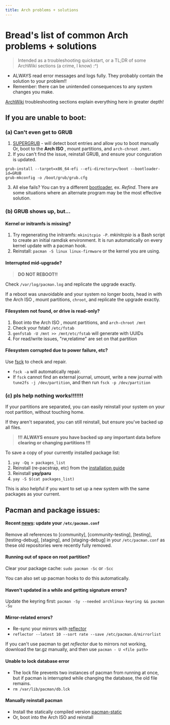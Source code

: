 ```yaml
---
title: Arch problems + solutions
---
```

# Bread's list of common Arch problems + solutions


> Intended as a troubleshooting quickstart, or a TL;DR of some ArchWiki sections (a crime, I know) :^)


- ALWAYS read error messages and logs fully. They probably contain the solution to your problem!!
- Remember: there can be unintended consequences to any system changes you make.

[ArchWiki](https://wiki.archlinux.org/ "popup") troubleshooting sections explain everything here in greater depth!

If you are unable to boot:
---

### (a) Can't even get to GRUB

1. [SUPERGRUB](https://www.supergrubdisk.org/super-grub2-disk/) - will detect boot entries and allow you to boot manually Or, boot to the **Arch ISO** , mount partitions, and `arch-chroot /mnt`.
2. If you can't find the issue, reinstall GRUB, and ensure your conguration is updated.
```
grub-install --target=x86_64-efi --efi-directory=/boot --bootloader-id=GRUB
grub-mkconfig -o /boot/grub/grub.cfg
```
3. All else fails? You can try a different [bootloader](https://wiki.archlinux.org/title/Arch_boot_process#Boot_loader), ex. *Refind*. There are some situations where an alternate program may be the most effective solution.

### (b) GRUB shows up, but...

#### Kernel or initramfs is missing?
1. Try regenerating the initramfs: `mkinitcpio -P`. 
   *mkinitcpio* is a Bash script to create an initial ramdisk environment. It is run automatically on every kernel update with a pacman hook.
2. Reinstall: `pacman -S linux linux-firmware` or the kernel you are using.

#### Interrupted mid-upgrade?
> **DO NOT REBOOT!!**

Check `/var/log/pacman.log` and replicate the upgrade exactly.

If a reboot was unavoidable and your system no longer boots, head in with the Arch ISO , mount partitions, `chroot`, and replicate the upgrade exactly.

#### Filesystem not found, or drive is read-only?
1. Boot into the Arch ISO , mount partitions, and `arch-chroot /mnt`
2. Check your fstab! `/etc/fstab`
3. `genfstab -U /mnt >> /mnt/etc/fstab` will generate with UUIDs
4. For read/write issues, "rw,relatime" are set on that partition

#### Filesystem corrupted due to power failure, etc?
Use [fsck](https://wiki.archlinux.org/title/Fsck) to check and repair.

* `fsck -a` will automatically repair.
* If `fsck` cannot find an external journal, umount, write a new journal with `tune2fs -j /dev/partition`, and then run `fsck -p /dev/partition`

### (c) pls help nothing works!!!!!!!

If your partitions are separated, you can easily reinstall your system on your root partition, without touching home.

If they aren't separated, you can still reinstall, but ensure you've backed up all files.

> **!!! ALWAYS ensure you have backed up any important data before clearing or changing partitions !!!**

To save a copy of your currently installed package list:

1. `yay -Qq > packages_list`
2. Reinstall (re-pacstrap, etc) from the [installation guide](https://wiki.archlinux.org/title/Installation_guide)
3. Reinstall **yay/paru**
4. `yay -S $(cat packages_list)`

This is also helpful if you want to set up a new system with the same packages as your current.


Pacman and package issues:
----

#### Recent [news](https://archlinux.org/news/cleaning-up-old-repositories/): update your `/etc/pacman.conf`

Remove all references to [community], [community-testing], [testing], [testing-debug], [staging], and [staging-debug] in your
`/etc/pacman.conf` as these old repositories were recently fully removed.

#### Running out of space on root partition?

Clear your package cache: `sudo pacman -Sc` or `-Scc`

You can also set up pacman hooks to do this automatically.

#### Haven't updated in a while and getting signature errors?

Update the keyring first: `pacman -Sy --needed archlinux-keyring && pacman -Su`

#### Mirror-related errors?

* Re-sync your mirrors with [reflector](https://wiki.archlinux.org/title/Reflector)
* `reflector --latest 10 --sort rate --save /etc/pacman.d/mirrorlist`

If you can't use pacman to get *reflector* due to mirrors not working, download the tar.gz manually, and then use `pacman -
U <file path>`

#### Unable to lock database error

* The lock file prevents two instances of pacman from running at once, but if pacman is interrupted while changing the database, the old file remains.
* `rm /var/lib/pacman/db.lck`

#### Manually reinstall pacman

* Install the statically compiled version [pacman-static](https://aur.archlinux.org/packages/pacman-static)
* Or, boot into the Arch ISO and reinstall




